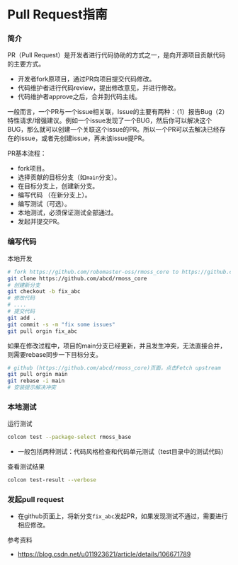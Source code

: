 # Pull Request指南

### 简介

PR（Pull Request）是开发者进行代码协助的方式之一，是向开源项目贡献代码的主要方式。

* 开发者fork原项目，通过PR向项目提交代码修改。
* 代码维护者进行代码review，提出修改意见，并进行修改。
* 代码维护者approve之后，合并到代码主线。

一般而言，一个PR与一个issue相关联，Issue的主要有两种：（1）报告Bug（2）特性请求/增强建议。例如一个issue发现了一个BUG，然后你可以解决这个BUG，那么就可以创建一个关联这个issue的PR。所以一个PR可以去解决已经存在的issue，或者先创建issue，再未该issue提PR。

PR基本流程：

* fork项目。
* 选择贡献的目标分支（如`main`分支）。
* 在目标分支上，创建新分支。
* 编写代码 （在新分支上）。
* 编写测试（可选）。
* 本地测试，必须保证测试全部通过。
* 发起并提交PR。

### 编写代码

本地开发

```bash
# fork https://github.com/robomaster-oss/rmoss_core to https://github.com/abcd/rmoss_core
git clone https://github.com/abcd/rmoss_core
# 创建新分支
git checkout -b fix_abc
# 修改代码
# ....
# 提交代码
git add . 
git commit -s -m "fix some issues"
git pull orgin fix_abc
```

如果在修改过程中，项目的main分支已经更新，并且发生冲突，无法直接合并，则需要rebase同步一下目标分支。

```bash
# github (https://github.com/abcd/rmoss_core)页面，点击Fetch upstream
git pull orgin main
git rebase -i main
# 安装提示解决冲突
```

### 本地测试

运行测试

```bash
colcon test --package-select rmoss_base
```

- 一般包括两种测试：代码风格检查和代码单元测试（test目录中的测试代码）

查看测试结果

```bash
colcon test-result --verbose
```

### 发起pull request

* 在github页面上，将新分支`fix_abc`发起PR，如果发现测试不通过，需要进行相应修改。

参考资料

* https://blog.csdn.net/u011923621/article/details/106671789

